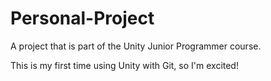 # Personal-Project
A project that is part of the Unity Junior Programmer course.

This is my first time using Unity with Git, so I'm excited!
